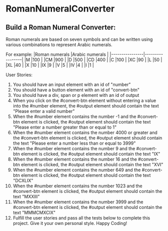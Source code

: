 # RomanNumeralConverter

## Build a Roman Numeral Converter:
Roman numerals are based on seven symbols and can be written using various combinations to represent Arabic numerals.

For example:
|Roman numerals  |Arabic numerals  |
|----------------|-----------------|
|M               |100              |
|CM              |900              | 
|D               |500              |
|CD              |400              |
|C               |100              |
|XC              |90               |
|L               |50               |
|XL              |40               |
|X               |10               |
|IX              |9                |
|V               |5                |
|IV              |4                | 
|I               |1                |

User Stories:

1. You should have an input element with an id of "number"
2. You should have a button element with an id of "convert-btn"
3. You should have a div, span or p element with an id of output
4. When you click on the #convert-btn element without entering a value into the #number element, the #output element should contain the text "Please enter a valid number"
5. When the #number element contains the number -1 and the #convert-btn element is clicked, the #output element should contain the text "Please enter a number greater than or equal to 1"
6. When the #number element contains the number 4000 or greater and the #convert-btn element is clicked, the #output element should contain the text "Please enter a number less than or equal to 3999"
7. When the #number element contains the number 9 and the #convert-btn element is clicked, the #output element should contain the text "IX"
8. When the #number element contains the number 16 and the #convert-btn element is clicked, the #output element should contain the text "XVI"
9. When the #number element contains the number 649 and the #convert-btn element is clicked, the #output element should contain the text "DCXLIX"
10. When the #number element contains the number 1023 and the #convert-btn element is clicked, the #output element should contain the text "MXXIII"
11. When the #number element contains the number 3999 and the #convert-btn element is clicked, the #output element should contain the text "MMMCMXCIX"
12. Fulfill the user stories and pass all the tests below to complete this project. Give it your own personal style. Happy Coding!